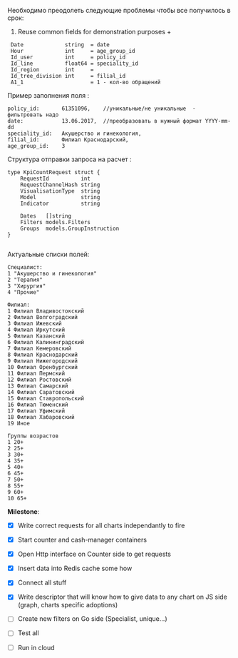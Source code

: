 Необходимо преодолеть следующие проблемы чтобы все получилось в срок: 

   
1. Reuse common fields for demonstration purposes +

```
 Date             string  = date
 Hour             int     = age_group_id
 Id_user          int     = policy_id
 Id_line          float64 = speciality_id
 Id_region        int     =
 Id_tree_division int     = filial_id
 A1_1                     = 1 - кол-во обращений

```
Пример заполнения поля :

```
policy_id:       61351096,    //уникальные/не уникальные  - фильтровать надо
date:            13.06.2017,  //преобразовать в нужный формат YYYY-mm-dd
speciality_id:   Акушерство и гинекология,
filial_id:       Филиал Краснодарский,
age_group_id:    3
```

Структура отправки запроса на расчет : 
```
type KpiCountRequest struct {
	RequestId          int
	RequestChannelHash string
	VisualisationType  string
	Model              string
	Indicator          string

	Dates   []string
	Filters models.Filters
	Groups  models.GroupInstruction
}
    
```


Актуальные списки полей: 
```
Специалист:
1 "Акушерство и гинекология"
2 "Терапия"
3 "Хирургия"
4 "Прочие"

Филиал:
1 Филиал Владивостокский
2 Филиал Волгоградский
3 Филиал Ижевский
4 Филиал Иркутский
5 Филиал Казанский
6 Филиал Калининградский
7 Филиал Кемеровский
8 Филиал Краснодарский
9 Филиал Нижегородский
10 Филиал Оренбургский
11 Филиал Пермский
12 Филиал Ростовский
13 Филиал Самарский
14 Филиал Саратовский
15 Филиал Ставропольский
16 Филиал Тюменский
17 Филиал Уфимский
18 Филиал Хабаровский
19 Иное

Группы возрастов
1 20+
2 25+
3 30+
4 35+
5 40+
6 45+
7 50+
8 55+
9 60+
10 65+

```

**Milestone**:
- [x] Write correct requests for all charts independantly to fire
- [x] Start counter and cash-manager containers

- [x] Open Http interface on Counter side to get requests
- [x] Insert data into Redis cache some how

- [x] Connect all stuff
- [x] Write descriptor that will know how to give data to any chart on JS side (graph, charts specific adoptions)

- [ ] Create new filters on Go side (Specialist, unique...)
- [ ] Test all
- [ ] Run in cloud